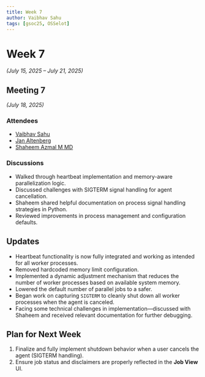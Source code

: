 ```yaml
---
title: Week 7
author: Vaibhav Sahu
tags: [gsoc25, OSSelot]
---
```


<!--
SPDX-License-Identifier: CC-BY-SA-4.0
SPDX-FileCopyrightText: 2025 Vaibhav Sahu <sahusv4527@gmail.com>
-->


# Week 7

*(July 15, 2025 – July 21, 2025)*

## Meeting 7

*(July 18, 2025)*

### Attendees

* [Vaibhav Sahu](https://github.com/Vaibhavsahu2810)
* [Jan Altenberg](https://github.com/JanAltenberg)
* [Shaheem Azmal M MD](https://github.com/shaheemazmalmmd)

### Discussions

* Walked through heartbeat implementation and memory-aware parallelization logic.
* Discussed challenges with SIGTERM signal handling for agent cancellation.
* Shaheem shared helpful documentation on process signal handling strategies in Python.
* Reviewed improvements in process management and configuration defaults.

## Updates

  * Heartbeat functionality is now fully integrated and working as intended for all worker processes.
  * Removed hardcoded memory limit configuration.
  * Implemented a dynamic adjustment mechanism that reduces the number of worker processes based on available system memory.
  * Lowered the default number of parallel jobs to a safer.
  * Began work on capturing `SIGTERM` to cleanly shut down all worker processes when the agent is canceled.
  * Facing some technical challenges in implementation—discussed with Shaheem and received relevant documentation for further debugging.

## Plan for Next Week

1. Finalize and fully implement shutdown behavior when a user cancels the agent (SIGTERM handling).
2. Ensure job status and disclaimers are properly reflected in the **Job View** UI.
